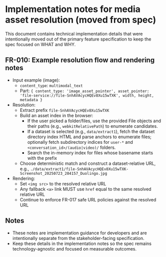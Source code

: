 # Implementation notes for media asset resolution (moved from spec)

This document contains technical implementation details that were intentionally moved out of the primary feature specification to keep the spec focused on WHAT and WHY.

## FR-010: Example resolution flow and rendering notes

- Input example (image):
	- `content_type`: `multimodal_text`
	- Part: `{ content_type: 'image_asset_pointer', asset_pointer: 'file-service://file-SnhAVAcycHQEv8Xu15wTXK', width, height, metadata }`
- Resolution:
	- Extract prefix `file-SnhAVAcycHQEv8Xu15wTXK`
	- Build an asset index in the browser:
		- If the user picked a folder/files, use the provided File objects and their paths (e.g., `webkitRelativePath`) to enumerate candidates.
		- If a dataset is selected (e.g., `data/extract1`), fetch the dataset directory index HTML and parse anchors to enumerate files; optionally fetch subdirectory indices for `user-*` and `<conversation_id>/(audio|video)/` folders.
		- Search the in-memory index for files whose basename starts with the prefix
	- Choose deterministic match and construct a dataset-relative URL, e.g., `./data/extract1/file-SnhAVAcycHQEv8Xu15wTXK-Screenshot_20250723_204157_Duolingo.jpg`
- Rendering:
	- Set `<img src>` to the resolved relative URL
	- Any fallback `<a>` link MUST use `href` equal to the same resolved relative URL
	- Continue to enforce FR-017 safe URL policies against the resolved URL

## Notes
- These notes are implementation guidance for developers and are intentionally separate from the stakeholder-facing specification.
- Keep these details in the implementation notes so the spec remains technology-agnostic and focused on measurable outcomes.
